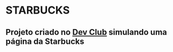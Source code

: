 <h1> STARBUCKS </h1>

<h2> Projeto criado no <a href="https://aulas.devclub.com.br/">Dev Club</a> simulando uma página da Starbucks </h2>
